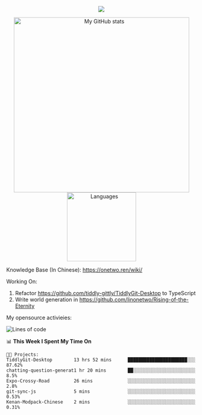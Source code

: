 <a href="https://github.com/linonetwo">
    <p align="center">
        <img src="https://github-profile-trophy.vercel.app/?username=linonetwo&column=7&theme=onedark"/>
    </p>
</a>
<a align="center" href="https://github.com/linonetwo">
  <p align="center">
    <img src="https://github-readme-stats.vercel.app/api?username=linonetwo&show_icons=true&count_private=true" alt="My GitHub stats" width="465"/>
    <img src="https://github-readme-stats.vercel.app/api/top-langs/?username=linonetwo&layout=compact&langs_count=10" alt="Languages" height="183">
  </p>
</a>

Knowledge Base (In Chinese): https://onetwo.ren/wiki/

Working On: 

1. Refactor https://github.com/tiddly-gittly/TiddlyGit-Desktop to TypeScript
1. Write world generation in https://github.com/linonetwo/Rising-of-the-Eternity

My opensource activieies:

<!--START_SECTION:waka-->
![Lines of code](https://img.shields.io/badge/From%20Hello%20World%20I%27ve%20Written-2.5%20million%20lines%20of%20code-blue)

📊 **This Week I Spent My Time On** 

```text
🐱‍💻 Projects: 
TiddlyGit-Desktop        13 hrs 52 mins      ██████████████████████░░░   87.62% 
chatting-question-generat1 hr 20 mins        ██░░░░░░░░░░░░░░░░░░░░░░░   8.5% 
Expo-Crossy-Road         26 mins             ░░░░░░░░░░░░░░░░░░░░░░░░░   2.8% 
git-sync-js              5 mins              ░░░░░░░░░░░░░░░░░░░░░░░░░   0.53% 
Kenan-Modpack-Chinese    2 mins              ░░░░░░░░░░░░░░░░░░░░░░░░░   0.31%

```


<!--END_SECTION:waka-->
